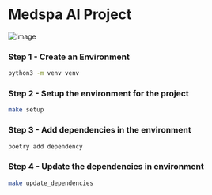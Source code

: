 # Medspa AI Project

![image](https://static.wixstatic.com/media/be59c3_eed6952da2eb49a58bafab2a5ef7d0df~mv2.jpg/v1/fill/w_118,h_116,al_c,q_80,usm_0.66_1.00_0.01,enc_auto/Salil-Verse-Logo3.jpg)

### Step 1 - Create an Environment


```bash
python3 -m venv venv
```

### Step 2 - Setup the environment for the project

```bash
make setup
```

### Step 3 - Add dependencies in the environment

```bash
poetry add dependency
```

### Step 4 - Update the dependencies in environment

```bash
make update_dependencies
```
